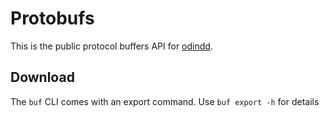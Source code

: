 # Protobufs

This is the public protocol buffers API for [odindd](https://github.com/ODIN-PRTOCOL/odin-core).

## Download

The `buf` CLI comes with an export command. Use `buf export -h` for details
